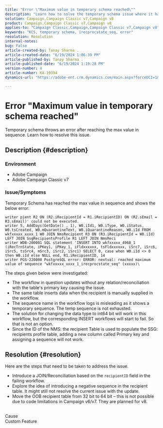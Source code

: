 ```yaml
---
title: "Error \"Maximum value in temporary schema reached\""
description: "Learn how to solve the temporary schema issue where it has reached the max value in sequence and shows an error."
solution: Campaign,Campaign Classic v7,Campaign v8
product: Campaign,Campaign Classic v7,Campaign v8
applies-to: "Campaign Classic,Campaign,Campaign Classic v7,Campaign v8"
keywords: "KCS, temporary schema, irecprocstate_seq, error"
resolution: Resolution
internal-notes: 
bug: False
article-created-by: Tanay Sharma .
article-created-date: "6/19/2024 1:06:39 PM"
article-published-by: Tanay Sharma .
article-published-date: "6/19/2024 1:19:28 PM"
version-number: 4
article-number: KA-19394
dynamics-url: "https://adobe-ent.crm.dynamics.com/main.aspx?forceUCI=1&pagetype=entityrecord&etn=knowledgearticle&id=522629bf-3c2e-ef11-840b-6045bd0065b6"

---
```

# Error "Maximum value in temporary schema reached"


Temporary schema throws an error after reaching the max value in sequence. Learn how to resolve this issue.

## Description {#description}


### Environment

- Adobe Campaign
- Adobe Campaign Classic v7


### Issue/Symptoms

Temporary Schema has reached the max value in sequence and shows the below error:


```
writer pient R2 ON (R2.iRecipientId = R1.iRecipientID) ON (R2.sEmail = R3.sEmail)' could not be executed.
writer 5, AddDays(GetDate() , 1), W0.iId1, W0.iType, W0.iStatus, W0.tsCreated, W0.mQuarantineText, W0.iQuarantineReason, W0.iId FROM wkfxxxxx_xxxx_1 W0 JOIN NmsRecipient R3 ON (R3.iRecipientId = W0.iId) LEFT JOIN SsgRecipientsProfile R1 LEFT JOIN NmsReci
writer WDB-200001 SQL statement 'INSERT INTO wkfxxxxx_4968_1 (iRecTrnState, iPKey1, iPKey_1, iFldxxxxxx, tsFldxxxxxx, iSrc7, iSrc6, iSrc5, tsSrc4, mSrc3, iSrc2, iSrc1) SELECT 0, case when W0.iId <> 0 then W0.iId else NULL end, R1.iRecipientID, 14
writer PGS-220000 PostgreSQL error: ERROR: nextval: reached maximum value of sequence "wkfxxxxx_xxxx_1_irecprocstate_seq" (xxxxx)\
```


The steps given below were investigated:

- The workflow in question updates without any relation/reconciliation with the table's primary key causing the issue.
- The same table inserts data when the recipient is manually supplied in the workflow.
- The sequence name in the workflow logs is misleading as it shows a temporary sequence. The temp sequence is not exhausted.
- The solution for changing the data type to int64 bit will work in this workflow, but the corresponding INSERT workflows will start to fail. So that is not an option.
- Since the ID of the NMS: the recipient Table is used to populate the SSG: recipients profile table, adding a new column called Primary key and assigning a sequence will not work.



## Resolution {#resolution}


Here are the steps that need to be taken to address the issue.

- Introduce a JOIN/Reconciliation based on the `recipientID` field in the failing workflow.
- Explore the idea of introducing a negative sequence in the recipient table. It might still not resolve the current issue with the update.
- Move the OOB recipient table from 32 bit to 64 bit – this is not possible due to code limitations in Campaign v6/v7. They are planned for v8.

<br>Cause<br>
Custom Feature
